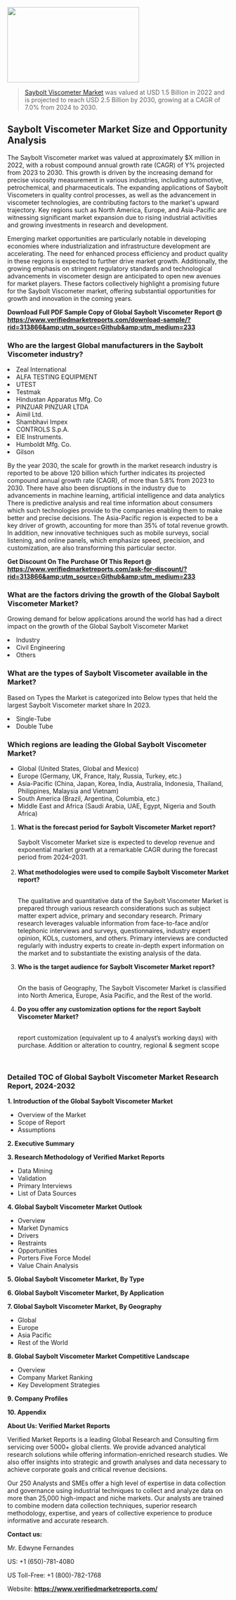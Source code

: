 <img src="https://ffe5etoiles.com/wp-content/uploads/2024/12/MST1-300x171.png" alt="" width="300" height="171" class="alignnone size-medium wp-image-20088" /><blockquote><p><p><a href="https://www.verifiedmarketreports.com/download-sample/?rid=313866&utm_source=Github&utm_medium=233" target="_blank">Saybolt Viscometer Market</a> was valued at USD 1.5 Billion in 2022 and is projected to reach USD 2.5 Billion by 2030, growing at a CAGR of 7.0% from 2024 to 2030.</p></blockquote><p><h2>Saybolt Viscometer Market Size and Opportunity Analysis</h2><p>The Saybolt Viscometer market was valued at approximately $X million in 2022, with a robust compound annual growth rate (CAGR) of Y% projected from 2023 to 2030. This growth is driven by the increasing demand for precise viscosity measurement in various industries, including automotive, petrochemical, and pharmaceuticals. The expanding applications of Saybolt Viscometers in quality control processes, as well as the advancement in viscometer technologies, are contributing factors to the market's upward trajectory. Key regions such as North America, Europe, and Asia-Pacific are witnessing significant market expansion due to rising industrial activities and growing investments in research and development.</p><p>Emerging market opportunities are particularly notable in developing economies where industrialization and infrastructure development are accelerating. The need for enhanced process efficiency and product quality in these regions is expected to further drive market growth. Additionally, the growing emphasis on stringent regulatory standards and technological advancements in viscometer design are anticipated to open new avenues for market players. These factors collectively highlight a promising future for the Saybolt Viscometer market, offering substantial opportunities for growth and innovation in the coming years.</p></p><p class=""><strong>Download Full PDF Sample Copy of Global Saybolt Viscometer Report @ <a href="https://www.verifiedmarketreports.com/download-sample/?rid=313866&amp;utm_source=Github&amp;utm_medium=233" target="_blank">https://www.verifiedmarketreports.com/download-sample/?rid=313866&amp;utm_source=Github&amp;utm_medium=233</a></strong></p><h3 id="" class="">Who are the largest Global manufacturers in the Saybolt Viscometer industry?</h3><p><li>Zeal International</li><li> ALFA TESTING EQUIPMENT</li><li> UTEST</li><li> Testmak</li><li> Hindustan Apparatus Mfg. Co</li><li> PINZUAR PINZUAR LTDA</li><li> Aimil Ltd.</li><li> Shambhavi Impex</li><li> CONTROLS S.p.A.</li><li> EIE Instruments.</li><li> Humboldt Mfg. Co.</li><li> Gilson</li></p><div class=""><div class="" dir="" data-message-author-role="" data-message-id="" data-message-model-slug=""><div class=""><div class=""><div class=""><div class="" dir="" data-message-author-role="" data-message-id="" data-message-model-slug=""><div class=""><div class=""><p>By the year 2030, the scale for growth in the market research industry is reported to be above 120 billion which further indicates its projected compound annual growth rate (CAGR), of more than 5.8% from 2023 to 2030. There have also been disruptions in the industry due to advancements in machine learning, artificial intelligence and data analytics There is predictive analysis and real time information about consumers which such technologies provide to the companies enabling them to make better and precise decisions. The Asia-Pacific region is expected to be a key driver of growth, accounting for more than 35% of total revenue growth. In addition, new innovative techniques such as mobile surveys, social listening, and online panels, which emphasize speed, precision, and customization, are also transforming this particular sector.</p><p><strong>Get Discount On The Purchase Of This Report @&nbsp; <a href="https://www.verifiedmarketreports.com/ask-for-discount/?rid=313866&amp;utm_source=Github&amp;utm_medium=233" target="_blank">https://www.verifiedmarketreports.com/ask-for-discount/?rid=313866&amp;utm_source=Github&amp;utm_medium=233</a></strong></p></div></div></div></div></div></div></div></div><h3 id="" class="">What are the factors driving the growth of the Global Saybolt Viscometer Market?</h3><p id="" class="">Growing demand for below applications around the world has had a direct impact on the growth of the Global Saybolt Viscometer Market</p><p id="" class=""><li>Industry</li><li> Civil Engineering</li><li> Others</li></p><h3 id="" class="">What are the types of Saybolt Viscometer available in the Market?</h3><p id="" class="">Based on Types the Market is categorized into Below types that held the largest Saybolt Viscometer market share In 2023.</p><p id="" class=""><li>Single-Tube</li><li> Double Tube</li></p><h3 id="" class="">Which regions are leading the Global Saybolt Viscometer Market?</h3><ul><li>Global (United States, Global and Mexico)</li><li>Europe (Germany, UK, France, Italy, Russia, Turkey, etc.)</li><li>Asia-Pacific (China, Japan, Korea, India, Australia, Indonesia, Thailand, Philippines, Malaysia and Vietnam)</li><li>South America (Brazil, Argentina, Columbia, etc.)</li><li>Middle East and Africa (Saudi Arabia, UAE, Egypt, Nigeria and South Africa)</li></ul><p><ol><li><strong>What is the forecast period for Saybolt Viscometer Market report?<br /></strong><br /><span data-sheets-root="1" data-sheets-value="{&quot;1&quot;:2,&quot;2&quot;:&quot;XXXX size is expected to develop revenue and exponential market growth at a remarkable CAGR during the forecast period from 2024&ndash;2030.&quot;}" data-sheets-userformat="{&quot;2&quot;:12674,&quot;4&quot;:{&quot;1&quot;:2,&quot;2&quot;:16776960},&quot;10&quot;:2,&quot;11&quot;:0,&quot;15&quot;:&quot;Arial&quot;,&quot;16&quot;:12}">Saybolt Viscometer Market size is expected to develop revenue and exponential market growth at a remarkable CAGR during the forecast period from 2024&ndash;2031.</span><br /><br /></li><li><strong>What methodologies were used to compile Saybolt Viscometer Market report?<br /><br /></strong><p>The qualitative and quantitative data of the&nbsp;Saybolt Viscometer Market is prepared through various research considerations such as subject matter expert advice, primary and secondary research. Primary research leverages valuable information from face-to-face and/or telephonic interviews and surveys, questionnaires, industry expert opinion, KOLs, customers, and others. Primary interviews are conducted regularly with industry experts to create in-depth expert information on the market and to substantiate the existing analysis of the data.&nbsp;</p></li><li><strong>Who is the target audience for Saybolt Viscometer Market report?<br /><br /></strong><p>On the basis of Geography, The&nbsp;Saybolt Viscometer Market is classified into North America, Europe, Asia Pacific, and the Rest of the world.</p></li><li><strong>Do you offer any customization options for the report Saybolt Viscometer Market?<br /><br /></strong><p>report customization (equivalent up to 4 analyst&rsquo;s working days) with purchase. Addition or alteration to country, regional &amp; segment scope</p><p>&nbsp;</p></li></ol></p><h3 id="" class="">Detailed TOC of Global Saybolt Viscometer Market Research Report, 2024-2032</h3><p id="" class=""><strong>1. Introduction of the Global Saybolt Viscometer Market</strong></p><ul><li>Overview of the Market</li><li>Scope of Report</li><li>Assumptions</li></ul><p id="" class=""><strong>2. Executive Summary</strong></p><p id="" class=""><strong>3. Research Methodology of&nbsp;Verified Market Reports</strong></p><ul><li>Data Mining</li><li>Validation</li><li>Primary Interviews</li><li>List of Data Sources</li></ul><p id="" class=""><strong>4. Global Saybolt Viscometer Market Outlook</strong></p><ul><li>Overview</li><li>Market Dynamics</li><li>Drivers</li><li>Restraints</li><li>Opportunities</li><li>Porters Five Force Model</li><li>Value Chain Analysis</li></ul><p id="" class=""><strong>5. Global Saybolt Viscometer Market, By&nbsp;Type</strong></p><p id="" class=""><strong>6. Global Saybolt Viscometer Market, By Application</strong></p><p id="" class=""><strong>7. Global Saybolt Viscometer Market, By Geography</strong></p><ul><li>Global</li><li>Europe</li><li>Asia Pacific</li><li>Rest of the World</li></ul><p id="" class=""><strong>8. Global Saybolt Viscometer Market Competitive Landscape</strong></p><ul><li>Overview</li><li>Company Market Ranking</li><li>Key Development Strategies</li></ul><p id="" class=""><strong>9. Company Profiles</strong></p><p id="" class=""><strong>10. Appendix</strong></p><p id="" class=""><strong>About Us: Verified Market Reports</strong></p><p id="" class="">Verified Market Reports is a leading Global Research and Consulting firm servicing over 5000+ global clients. We provide advanced analytical research solutions while offering information-enriched research studies. We also offer insights into strategic and growth analyses and data necessary to achieve corporate goals and critical revenue decisions.</p><p id="" class="">Our 250 Analysts and SMEs offer a high level of expertise in data collection and governance using industrial techniques to collect and analyze data on more than 25,000 high-impact and niche markets. Our analysts are trained to combine modern data collection techniques, superior research methodology, expertise, and years of collective experience to produce informative and accurate research.</p><p id="" class=""><strong>Contact us:</strong></p><p id="" class="">Mr. Edwyne Fernandes</p><p id="" class="">US: +1 (650)-781-4080</p><p id="" class="">US Toll-Free: +1 (800)-782-1768</p><p id="" class="">Website: <a target="" data-test-app-aware-link=""><strong>https://www.verifiedmarketreports.com/</strong></a></p>
